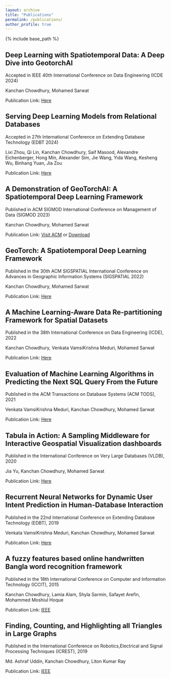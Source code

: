 ```yaml
---
layout: archive
title: "Publications"
permalink: /publications/
author_profile: true
---
```


{% include base_path %}


Deep Learning with Spatiotemporal Data: A Deep Dive into GeotorchAI
------
Accepted in IEEE 40th International Conference on Data Engineering (ICDE 2024)

Kanchan Chowdhury, Mohamed Sarwat

Publication Link: [Here](https://kanchanchy.github.io/files/GeoTorchAI-ICDE-2024.pdf)

Serving Deep Learning Models from Relational Databases
------
Accepted in 27th International Conference on Extending Database Technology (EDBT 2024)

Lixi Zhou, Qi Lin, Kanchan Chowdhury, Saif Masood, Alexandre Eichenberger, Hong Min, Alexander Sim, Jie Wang, Yida Wang, Kesheng Wu, Binhang Yuan, Jia Zou

Publication Link: [Here](https://escholarship.org/uc/item/9jq2r4k1)

A Demonstration of GeoTorchAI: A Spatiotemporal Deep Learning Framework
------
Published in ACM SIGMOD International Conference on Management of Data (SIGMOD 2023)

Kanchan Chowdhury, Mohamed Sarwat

Publication Link: [Visit ACM](https://dl.acm.org/doi/10.1145/3555041.3589734) or [Download](https://kanchanchy.github.io/files/GeoTorchAI-Demo.pdf)

GeoTorch: A Spatiotemporal Deep Learning Framework
------
Published in the 30th ACM SIGSPATIAL International Conference on Advances in Geographic Information Systems (SIGSPATIAL 2022)

Kanchan Chowdhury, Mohamed Sarwat

Publication Link: [Here](https://dl.acm.org/doi/abs/10.1145/3557915.3561036)

A Machine Learning-Aware Data Re-partitioning Framework for Spatial Datasets
------
Published in the 38th International Conference on Data Engineering (ICDE), 2022

Kanchan Chowdhury, Venkata VamsiKrishna Meduri, Mohamed Sarwat

Publication Link: [Here](https://ieeexplore.ieee.org/document/9835487)

Evaluation of Machine Learning Algorithms in Predicting the Next SQL Query From the Future
------
Published in the ACM Transactions on Database Systems (ACM TODS), 2021

Venkata VamsiKrishna Meduri, Kanchan Chowdhury, Mohamed Sarwat

Publication Link: [Here](https://dl.acm.org/doi/10.1145/3442338)

Tabula in Action: A Sampling Middleware for Interactive Geospatial Visualization dashboards
------
Published in the International Conference on Very Large Databases (VLDB), 2020

Jia Yu, Kanchan Chowdhury, Mohamed Sarwat

Publication Link: [Here](https://dl.acm.org/doi/abs/10.14778/3415478.3415510)

Recurrent Neural Networks for Dynamic User Intent Prediction in Human-Database Interaction
------
Published in the 22nd International Conference on Extending Database Technology (EDBT), 2019

Venkata VamsiKrishna Meduri, Kanchan Chowdhury, Mohamed Sarwat

Publication Link: [Here](https://www.semanticscholar.org/paper/Recurrent-Neural-Networks-for-Dynamic-User-Intent-Meduri-Chowdhury/3a396d318c16d15d89afbc48b468a75c3208b340)

A fuzzy features based online handwritten Bangla word recognition framework
------
Published in the 18th International Conference on Computer and Information Technology (ICCIT), 2015

Kanchan Chowdhury, Lamia Alam, Shyla Sarmin, Safayet Arefin, Mohammed Moshiul Hoque

Publication Link: [IEEE](https://ieeexplore.ieee.org/abstract/document/7488119)

Finding, Counting, and Highlighting all Triangles in Large Graphs
------
Published in the International Conference on Robotics,Electrical and Signal Processing Techniques (ICREST), 2019

Md. Ashraf Uddin, Kanchan Chowdhury, Liton Kumar Ray

Publication Link: [IEEE](https://ieeexplore.ieee.org/abstract/document/8644304)

